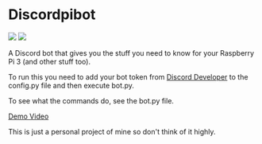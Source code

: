 # Discordpibot

[![](https://img.shields.io/github/license/yamozha/discordpibot.svg?style=flat-square)](https://github.com/yamozha/discordpibot)
![](https://img.shields.io/github/stars/yamozha/discordpibot.svg?style=flat-square)



A Discord bot that gives you the stuff you need to know for your Raspberry Pi 3 (and other stuff too).

To run this you need to add your bot token from [Discord Developer](https://discordapp.com/developers/) to the config.py file and then execute bot.py.

To see what the commands do, see the bot.py file.

[Demo Video](https://www.youtube.com/watch?v=v4BB0B7mRx0&t=1s)

This is just a personal project of mine so don't think of it highly.
